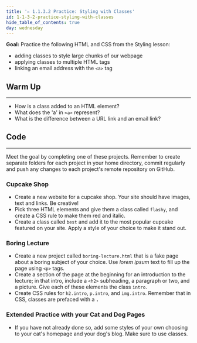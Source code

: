 ```yaml
---
title: '✏️ 1.1.3.2 Practice: Styling with Classes'
id: 1-1-3-2-practice-styling-with-classes
hide_table_of_contents: true
day: wednesday
---
```


**Goal:** Practice the following HTML and CSS from the Styling lesson:

* adding classes to style large chunks of our webpage
* applying classes to multiple HTML tags
* linking an email address with the `<a>` tag

## Warm Up
---

* How is a class added to an HTML element?
* What does the 'a' in `<a>` represent?
* What is the difference between a URL link and an email link?

## Code
---

Meet the goal by completing one of these projects.  Remember to create separate folders for each project in your home directory, commit regularly and push any changes to each project's remote repository on GitHub.

### Cupcake Shop

* Create a new website for a cupcake shop. Your site should have images, text and links. Be creative!
* Pick three HTML elements and give them a class called `flashy`, and create a CSS rule to make them red and italic.
* Create a class called `best` and add it to the most popular cupcake featured on your site. Apply a style of your choice to make it stand out.

### Boring Lecture

* Create a new project called `boring-lecture.html` that is a fake page about a boring subject of your choice. Use _lorem ipsum_ text to fill up the page using `<p>` tags.
* Create a section of the page at the beginning for an introduction to the lecture; in that intro, include a `<h2>` subheading, a paragraph or two, and a picture. Give each of these elements the class `intro`.
* Create CSS rules for `h2.intro`, `p.intro`, and `img.intro`. Remember that in CSS, classes are prefaced with a **`.`**

### Extended Practice with your Cat and Dog Pages

* If you have not already done so, add some styles of your own choosing to your cat's homepage and your dog's blog. Make sure to use classes.
